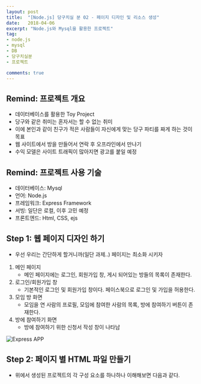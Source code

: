 ```yaml
---
layout: post
title:  "[Node.js] 당구치실 분 02 - 페이지 디자인 및 리소스 생성"
date:   2018-04-06
excerpt: "Node.js와 Mysql을 활용한 프로젝트"
tag: 
- node.js
- mysql
- DB
- 당구치실분
- 프로젝트

comments: true
---
```


## Remind: 프로젝트 개요
* 데이터베이스를 활용한 Toy Project
* 당구와 같은 취미는 혼자서는 할 수 없는 취미
* 이에 본인과 같이 친구가 적은 사람들이 자신에게 맞는 당구 파티를 짜게 하는 것이 목표
* 웹 사이트에서 방을 만들어서 연락 후 오프라인에서 만나기
* 수익 모델은 사이트 트래픽이 많아지면 광고를 붙일 예정


## Remind: 프로젝트 사용 기술
* 데이터베이스: Mysql
* 언어: Node.js
* 프레임워크: Express Framework
* 서빙: 일단은 로컬, 이후 고민 예정
* 프론트엔드: Html, CSS, ejs

## Step 1: 웹 페이지 디자인 하기
* 우선 우리는 간단하게 할거니까(일단 과제..) 페이지는 최소화 시키자
1. 메인 페이지
	* 메인 페이지에는 로그인, 회원가입 창, 게시 되어있는 방들의 목록이 존재한다.
2. 로그인/회원가입 창
	* 기본적인 로그인 및 회원가입 창이다. 페이스북으로 로그인 및 가입을 허용한다.
3. 모임 방 화면
	* 모임을 연 사람의 프로필, 모임에 참여한 사람의 목록, 방에 참여하기 버튼이 존재한다.
4. 방에 참여하기 화면
	* 방에 참여하기 위한 신청서 작성 창이 나타남

![Express APP](https://taebbong.github.io/assets/img/billiard01_01.png)

## Step 2: 페이지 별 HTML 파일 만들기
* 위에서 생성된 프로젝트의 각 구성 요소를 하나하나 이해해보면 다음과 같다.
